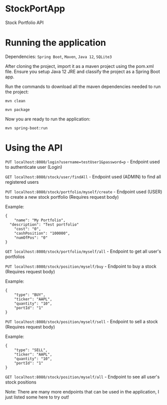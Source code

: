 # StockPortApp
Stock Portfolio API

# Running the application
Dependencies: ```Spring Boot```, ```Maven```, ```Java 12```, ```SQLite3```

After cloning the project, import it as a maven project using the pom.xml file.
Ensure you setup Java 12 JRE and classify the project as a Spring Boot app.

Run the commands to download all the maven dependencies needed to run the project:

```mvn clean```

```mvn package```

Now you are ready to run the application:

```mvn spring-boot:run```

# Using the API

```PUT localhost:8080/login?username=testUser1&password=p``` - Endpoint used to authenticate user (Login)

```GET localhost:8080/stock/user/findAll``` - Endpoint used (ADMIN) to find all registered users

```PUT localhost:8080/stock/portfolio/myself/create``` - Endpoint used (USER) to create a new stock portfolio (Requires request body)

Example:
```
{
	"name": "My Portfolio",
  "description": "Test portfolio"
	"cost": "0",
	"cashPosition": "100000",
	"numOfPos": "0"
}
```

```GET localhost:8080/stock/portfolio/myself/all``` - Endpoint to get all user's portfolios

```PUT localhost:8080/stock/position/myself/buy``` - Endpoint to buy a stock (Requires request body)

Example:
```
{
	"type": "BUY",
	"ticker": "AAPL",
	"quantity": "10",
	"portId": "1"
}
```

```PUT localhost:8080/stock/position/myself/sell``` - Endpoint to sell a stock (Requires request body)

Example:
```
{
	"type": "SELL",
	"ticker": "AAPL",
	"quantity": "10",
	"portId": "1"
}
```

```GET localhost:8080/stock/position/myself/all``` - Endpoint to see all user's stock positions

Note: There are many more endpoints that can be used in the application, I just listed some here to try out!
